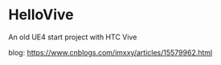 # HelloVive

An old UE4 start project with HTC Vive

blog: https://www.cnblogs.com/imxxy/articles/15579962.html